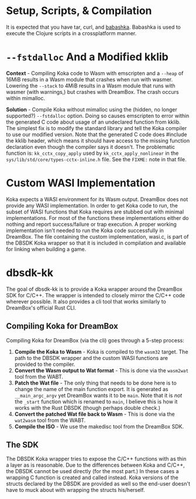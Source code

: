 # Setup, Scripts, & Compilation

It is expected that you have tar, curl, and [babashka](https://babashka.org).
Babashka is used to execute the Clojure scripts in a crossplatform manner.

# `--fstdalloc` And a Modified kklib

**Context** - Compiling Koka code to Wasm with emscripten and a `--heap` of
16MiB results in a Wasm module that crashes when run with wasmer. Lowering the
`--stack` to 4MiB results in a Wasm module that runs with wasmer (with
warnings,) but crashes with DreamBox. The crash occurs within mimalloc.

**Solution** - Compile Koka without mimalloc using the (hidden, no longer
supported?) `--fstdalloc` option. Doing so causes emscripten to error within
the generated C code about usage of an undeclared function from kklib. The
simplest fix is to modify the standard library and tell the Koka compiler to
use our modified version. Note that the generated C code does #include the
kklib header, which means it should have access to the missing function
declaration even though the compiler says it doesn't. The problematic function
is: `kk_cctx_copy_apply` used by `kk_cctx_apply_nonlinear` in the
`sys/lib/std/core/types-cctx-inline.h` file. See the `FIXME:` note in that file.

# Custom WASI Implementation

Koka expects a WASI environment for its Wasm output. DreamBox does not provide
any WASI implementation. In order to get Koka code to run, the subset of WASI
functions that Koka requires are stubbed out with minimal implementations. For
most of the functions these implementations either do nothing and report
success/failure or trap execution. A proper working implementation isn't
needed to run the Koka code successfully in DreamBox. The file containing the
custom implementation, wasi.c, is part of the DBSDK Koka wrapper so that it is
included in compilation and available for linking when building a game.

# dbsdk-kk

The goal of dbsdk-kk is to provide a Koka wrapper around the DreamBox SDK for
C/C++. The wrapper is intended to closely mirror the C/C++ code wherever
possible. It also provides a cli tool that works similarly to DreamBox's
official Rust CLI.

## Compiling Koka for DreamBox

Compiling Koka for DreamBox (via the cli) goes through a 5-step process:
1. **Compile the Koka to Wasm** - Koka is compiled to the `wasm32` target.
   The path to the DBSDK wrapper and the custom WASI functions are provided to
   the compiler.
2. **Convert the Wasm output to Wat format** - This is done via the `wasm2wat`
   tool from the WABT.
3. **Patch the Wat file** - The only thing that needs to be done here is to
   change the name of the main function export. It is generated as
   `__main_argc_argv` yet DreamBox wants it to be `main`. Note that it is
   _not_ the `_start` function which is renamed to `main`, I believe this is
   how it works with the Rust DBSDK (though perhaps double check.)
4. **Convert the patched Wat file back to Wasm** - This is done via the
   `wat2wasm` tool from the WABT.
5. **Compile the ISO** - We use the makedisc tool from the DreamBox SDK.

## The SDK

The DBSDK Koka wrapper tries to expose the C/C++ functions with as thin a layer
as is reasonable. Due to the differences between Koka and C/C++, the DBSDK
cannot be used directly (for the most part.) In these cases a wrapping C
function is created and called instead. Koka versions of the structs declared
by the DBSDK are provided as well so the end-user doesn't have to muck about
with wrapping the structs his/herself.